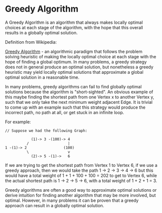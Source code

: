 # Greedy Algorithm

A Greedy Algorithm is an algorithm that always makes locally optimal choices at
each stage of the algorithm, with the hope that this overall results in a
globally optimal solution.

Definition from Wikipedia:

[Greedy Algorithm](https://en.wikipedia.org/wiki/Greedy_algorithm) - an
algorithmic paradigm that follows the problem solving heuristic of making the
locally optimal choice at each stage with the hope of finding a global optimum.
In many problems, a greedy strategy does not in general produce an optimal
solution, but nonetheless a greedy heuristic may yield locally optimal solutions
that approximate a global optimal solution in a reasonable time.

In many problems, greedy algorithms can fail to find globally optimal solutions
because the algorithm is "short-sighted". An obvious example of this maybe
finding the shortest path from one Vertex x to another Vertex y, such that we
only take the next minimum weight adjacent Edge. It is trivial to come up with
an example such that this strategy would produce the incorrect path, no path
at all, or get stuck in an infinite loop.

For example:

```
// Suppose we had the following Graph:

            (1)-> 3 -(100)-> 4
          /                  |
1 -(1)-> 2                 (100)
          \                  v
            (2)-> 5 -(1)->   6
```

If we are trying to get the shortest path from Vertex 1 to Vertex 6, if we use
a greedy approach, then we would take the path 1 -> 2 -> 3 -> 4 -> 6 but this
would have a total weight of 1 + 1 + 100 + 100 = 202 to get to Vertex 6, while
the actual shortest path is 1 -> 2 -> 5 -> 6, with a total weight of 1 + 2 + 1
= 3.

Greedy algorithms are often a good way to approximate optimal solutions
or derive intuition for finding another algorithm that may be more involved, but
optimal. However, in many problems it can be proven that a greedy approach can
result in a globally optimal solution.
